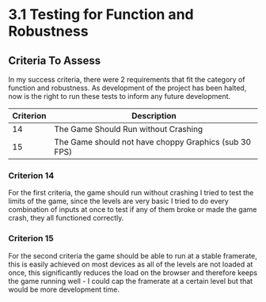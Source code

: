 # 3.1 Testing for Function and Robustness

## Criteria To Assess

In my success criteria, there were 2 requirements that fit the category of function and robustness. As development of the project has been halted, now is the right to run these tests to inform any future development.

| Criterion | Description                                           |
| --------- | ----------------------------------------------------- |
| 14        | The Game Should Run without Crashing                  |
| 15        | The Game should not have choppy Graphics (sub 30 FPS) |

### Criterion 14

For the first criteria, the game should run without crashing I tried to test the limits of the game, since the levels are very basic I tried to do every combination of inputs at once to test if any of them broke or made the game crash, they all functioned correctly.

### Criterion 15

For the second criteria the game should be able to run at a stable framerate, this is easily achieved on most devices as all of the levels are not loaded at once, this significantly reduces the load on the browser and therefore keeps the game running well - I could cap the framerate at a certain level but that would be more development time.
